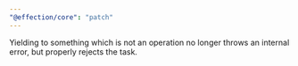 ```yaml
---
"@effection/core": "patch"
---
```


Yielding to something which is not an operation no longer throws an internal error, but properly rejects the task.
